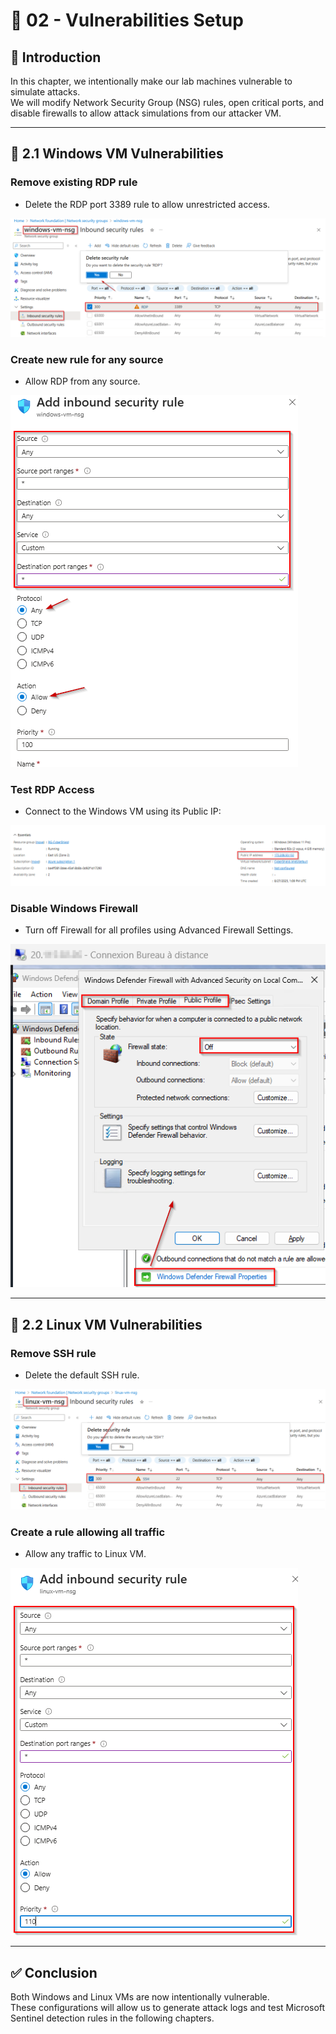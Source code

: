 # 🔴  02 - Vulnerabilities Setup

## 📝 Introduction

In this chapter, we intentionally make our lab machines vulnerable to simulate attacks.  
We will modify Network Security Group (NSG) rules, open critical ports, and disable firewalls to allow attack simulations from our attacker VM.

---

## 🚀 2.1 Windows VM Vulnerabilities

### Remove existing RDP rule

- Delete the RDP port 3389 rule to allow unrestricted access.

![NSG_Windows_Delete_RDP_Rule](https://github.com/AliChoukatli/CyberShield-SOC-Lab/blob/main/Screenshots/NSG_Windows_Delete_RDP_Rule.png)

### Create new rule for any source
- Allow RDP from any source.

![NSG_Win_Rule_any](https://github.com/AliChoukatli/CyberShield-SOC-Lab/blob/main/Screenshots/NSG_Win_Rule_any.png)

### Test RDP Access
- Connect to the Windows VM using its Public IP:

![Win_IP](https://github.com/AliChoukatli/CyberShield-SOC-Lab/blob/main/Screenshots/win_ip.png)

### Disable Windows Firewall
- Turn off Firewall for all profiles using Advanced Firewall Settings.

![win_turnoff_firewall](https://github.com/AliChoukatli/CyberShield-SOC-Lab/blob/main/Screenshots/win_turnoff_firewall.png)

---

## 🚀 2.2 Linux VM Vulnerabilities

### Remove SSH rule
- Delete the default SSH rule.

![NSG_linux_Delete_SSH_Rule](https://github.com/AliChoukatli/CyberShield-SOC-Lab/blob/main/Screenshots/NSG_ssh_Delete_SSH_Rule.png)

### Create a rule allowing all traffic
- Allow any traffic to Linux VM.

![NSG_Linux_Rule_any](https://github.com/AliChoukatli/CyberShield-SOC-Lab/blob/main/Screenshots/NSG_linux_Rule_any.png)

---

## ✅ Conclusion
Both Windows and Linux VMs are now intentionally vulnerable.  
These configurations will allow us to generate attack logs and test Microsoft Sentinel detection rules in the following chapters.
